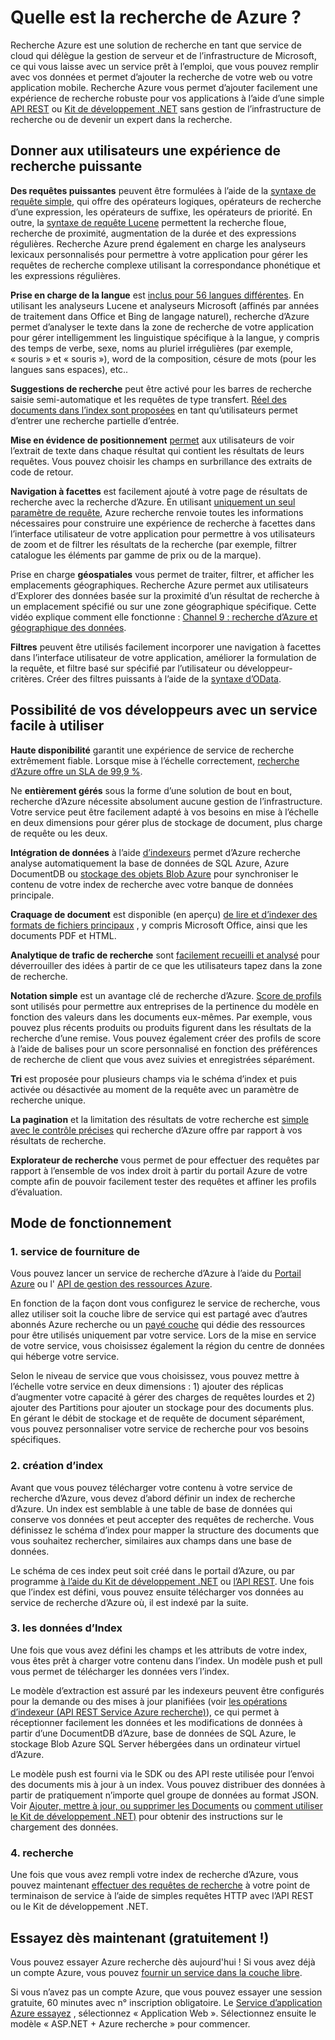 <properties
    pageTitle="Nouveautés recherche d’Azure | Microsoft Azure | Service de recherche de nuage hébergé"
    description="Recherche Azure est un service de recherche entièrement gérés de nuage hébergé. Pour en savoir plus dans cette vue d’ensemble de la fonctionnalité."
    services="search"
    manager="jhubbard"
    authors="ashmaka"
    documentationCenter=""/>

<tags
    ms.service="search"
    ms.devlang="NA"
    ms.workload="search"
    ms.topic="article"
    ms.tgt_pltfrm="na"
    ms.date="08/29/2016"
    ms.author="ashmaka"/>

# <a name="what-is-azure-search"></a>Quelle est la recherche de Azure ?

Recherche Azure est une solution de recherche en tant que service de cloud qui délègue la gestion de serveur et de l’infrastructure de Microsoft, ce qui vous laisse avec un service prêt à l’emploi, que vous pouvez remplir avec vos données et permet d’ajouter la recherche de votre web ou votre application mobile. Recherche Azure vous permet d’ajouter facilement une expérience de recherche robuste pour vos applications à l’aide d’une simple [API REST](https://msdn.microsoft.com/library/azure/dn798935.aspx) ou [Kit de développement .NET](search-howto-dotnet-sdk.md) sans gestion de l’infrastructure de recherche ou de devenir un expert dans la recherche.

## <a name="give-your-users-a-powerful-search-experience"></a>Donner aux utilisateurs une expérience de recherche puissante

**Des requêtes puissantes** peuvent être formulées à l’aide de la [syntaxe de requête simple](https://msdn.microsoft.com/library/azure/dn798920.aspx), qui offre des opérateurs logiques, opérateurs de recherche d’une expression, les opérateurs de suffixe, les opérateurs de priorité. En outre, la [syntaxe de requête Lucene](https://msdn.microsoft.com/library/azure/mt589323.aspx) permettent la recherche floue, recherche de proximité, augmentation de la durée et des expressions régulières. Recherche Azure prend également en charge les analyseurs lexicaux personnalisés pour permettre à votre application pour gérer les requêtes de recherche complexe utilisant la correspondance phonétique et les expressions régulières.

**Prise en charge de la langue** est [inclus pour 56 langues différentes](https://msdn.microsoft.com/library/azure/dn879793.aspx). En utilisant les analyseurs Lucene et analyseurs Microsoft (affinés par années de traitement dans Office et Bing de langage naturel), recherche d’Azure permet d’analyser le texte dans la zone de recherche de votre application pour gérer intelligemment les linguistique spécifique à la langue, y compris des temps de verbe, sexe, noms au pluriel irrégulières (par exemple, « souris » et « souris »), word de la composition, césure de mots (pour les langues sans espaces), etc..

**Suggestions de recherche** peut être activé pour les barres de recherche saisie semi-automatique et les requêtes de type transfert. [Réel des documents dans l’index sont proposées](https://msdn.microsoft.com/library/azure/dn798936.aspx) en tant qu’utilisateurs permet d’entrer une recherche partielle d’entrée.

**Mise en évidence de positionnement** [permet](https://msdn.microsoft.com/library/azure/dn798927.aspx) aux utilisateurs de voir l’extrait de texte dans chaque résultat qui contient les résultats de leurs requêtes. Vous pouvez choisir les champs en surbrillance des extraits de code de retour.

**Navigation à facettes** est facilement ajouté à votre page de résultats de recherche avec la recherche d’Azure. En utilisant [uniquement un seul paramètre de requête](https://msdn.microsoft.com/library/azure/dn798927.aspx), Azure recherche renvoie toutes les informations nécessaires pour construire une expérience de recherche à facettes dans l’interface utilisateur de votre application pour permettre à vos utilisateurs de zoom et de filtrer les résultats de la recherche (par exemple, filtrer catalogue les éléments par gamme de prix ou de la marque).

Prise en charge **géospatiales** vous permet de traiter, filtrer, et afficher les emplacements géographiques. Recherche Azure permet aux utilisateurs d’Explorer des données basée sur la proximité d’un résultat de recherche à un emplacement spécifié ou sur une zone géographique spécifique. Cette vidéo explique comment elle fonctionne : [Channel 9 : recherche d’Azure et géographique des données](https://channel9.msdn.com/Shows/Data-Exposed/Azure-Search-and-Geospatial-Data).

**Filtres** peuvent être utilisés facilement incorporer une navigation à facettes dans l’interface utilisateur de votre application, améliorer la formulation de la requête, et filtre basé sur spécifié par l’utilisateur ou développeur-critères. Créer des filtres puissants à l’aide de la [syntaxe d’OData](https://msdn.microsoft.com/library/azure/dn798921.aspx).

## <a name="empower-your-developers-with-an-easy-to-use-service"></a>Possibilité de vos développeurs avec un service facile à utiliser

**Haute disponibilité** garantit une expérience de service de recherche extrêmement fiable. Lorsque mise à l’échelle correctement, [recherche d’Azure offre un SLA de 99,9 %](https://azure.microsoft.com/support/legal/sla/search/v1_0/).

Ne **entièrement gérés** sous la forme d’une solution de bout en bout, recherche d’Azure nécessite absolument aucune gestion de l’infrastructure. Votre service peut être facilement adapté à vos besoins en mise à l’échelle en deux dimensions pour gérer plus de stockage de document, plus charge de requête ou les deux.

**Intégration de données** à l’aide [d’indexeurs](https://msdn.microsoft.com/library/azure/dn946891.aspx) permet d’Azure recherche analyse automatiquement la base de données de SQL Azure, Azure DocumentDB ou [stockage des objets Blob Azure](search-howto-indexing-azure-blob-storage.md) pour synchroniser le contenu de votre index de recherche avec votre banque de données principale.

**Craquage de document** est disponible (en aperçu) [de lire et d’indexer des formats de fichiers principaux](search-howto-indexing-azure-blob-storage.md) , y compris Microsoft Office, ainsi que les documents PDF et HTML.

**Analytique de trafic de recherche** sont [facilement recueilli et analysé](search-traffic-analytics.md) pour déverrouiller des idées à partir de ce que les utilisateurs tapez dans la zone de recherche.

**Notation simple** est un avantage clé de recherche d’Azure. [Score de profils](https://msdn.microsoft.com/library/azure/dn798928.aspx) sont utilisés pour permettre aux entreprises de la pertinence du modèle en fonction des valeurs dans les documents eux-mêmes. Par exemple, vous pouvez plus récents produits ou produits figurent dans les résultats de la recherche d’une remise. Vous pouvez également créer des profils de score à l’aide de balises pour un score personnalisé en fonction des préférences de recherche de client que vous avez suivies et enregistrées séparément.

**Tri** est proposée pour plusieurs champs via le schéma d’index et puis activée ou désactivée au moment de la requête avec un paramètre de recherche unique.

**La pagination** et la limitation des résultats de votre recherche est [simple avec le contrôle précises](search-pagination-page-layout.md) qui recherche d’Azure offre par rapport à vos résultats de recherche.  

**Explorateur de recherche** vous permet de pour effectuer des requêtes par rapport à l’ensemble de vos index droit à partir du portail Azure de votre compte afin de pouvoir facilement tester des requêtes et affiner les profils d’évaluation.

## <a name="how-it-works"></a>Mode de fonctionnement

### <a name="1-provision-service"></a>1. service de fourniture de
Vous pouvez lancer un service de recherche d’Azure à l’aide du [Portail Azure](https://portal.azure.com/) ou l' [API de gestion des ressources Azure](https://msdn.microsoft.com/library/azure/dn832684.aspx).

En fonction de la façon dont vous configurez le service de recherche, vous allez utiliser soit la couche libre de service qui est partagé avec d’autres abonnés Azure recherche ou un [payé couche](https://azure.microsoft.com/pricing/details/search/) qui dédie des ressources pour être utilisés uniquement par votre service. Lors de la mise en service de votre service, vous choisissez également la région du centre de données qui héberge votre service.

Selon le niveau de service que vous choisissez, vous pouvez mettre à l’échelle votre service en deux dimensions : 1) ajouter des réplicas d’augmenter votre capacité à gérer des charges de requêtes lourdes et 2) ajouter des Partitions pour ajouter un stockage pour des documents plus. En gérant le débit de stockage et de requête de document séparément, vous pouvez personnaliser votre service de recherche pour vos besoins spécifiques.

### <a name="2-create-index"></a>2. création d’index
Avant que vous pouvez télécharger votre contenu à votre service de recherche d’Azure, vous devez d’abord définir un index de recherche d’Azure. Un index est semblable à une table de base de données qui conserve vos données et peut accepter des requêtes de recherche. Vous définissez le schéma d’index pour mapper la structure des documents que vous souhaitez rechercher, similaires aux champs dans une base de données.

Le schéma de ces index peut soit créé dans le portail d’Azure, ou par programme [à l’aide du Kit de développement .NET](search-howto-dotnet-sdk.md) ou [l’API REST](https://msdn.microsoft.com/library/azure/dn798941.aspx). Une fois que l’index est défini, vous pouvez ensuite télécharger vos données au service de recherche d’Azure où, il est indexé par la suite.

### <a name="3-index-data"></a>3. les données d’Index
Une fois que vous avez défini les champs et les attributs de votre index, vous êtes prêt à charger votre contenu dans l’index. Un modèle push et pull vous permet de télécharger les données vers l’index.

Le modèle d’extraction est assuré par les indexeurs peuvent être configurés pour la demande ou des mises à jour planifiées (voir [les opérations d’indexeur (API REST Service Azure recherche)](https://msdn.microsoft.com/library/azure/dn946891.aspx)), ce qui permet à réceptionner facilement les données et les modifications de données à partir d’une DocumentDB d’Azure, base de données de SQL Azure, le stockage Blob Azure SQL Server hébergées dans un ordinateur virtuel d’Azure.

Le modèle push est fourni via le SDK ou des API reste utilisée pour l’envoi des documents mis à jour à un index. Vous pouvez distribuer des données à partir de pratiquement n’importe quel groupe de données au format JSON. Voir [Ajouter, mettre à jour, ou supprimer les Documents](https://msdn.microsoft.com/library/azure/dn798930.aspx) ou [comment utiliser le Kit de développement .NET)](search-howto-dotnet-sdk.md) pour obtenir des instructions sur le chargement des données.

### <a name="4-search"></a>4. recherche
Une fois que vous avez rempli votre index de recherche d’Azure, vous pouvez maintenant [effectuer des requêtes de recherche](https://msdn.microsoft.com/library/azure/dn798927.aspx) à votre point de terminaison de service à l’aide de simples requêtes HTTP avec l’API REST ou le Kit de développement .NET.

## <a name="try-it-now-for-free"></a>Essayez dès maintenant (gratuitement !)
Vous pouvez essayer Azure recherche dès aujourd'hui ! Si vous avez déjà un compte Azure, vous pouvez [fournir un service dans la couche libre](search-create-service-portal.md).

Si vous n’avez pas un compte Azure, que vous pouvez essayer une session gratuite, 60 minutes avec n° inscription obligatoire. Le [Service d’application Azure essayez](http://go.microsoft.com/fwlink/p/?LinkId=618214) , sélectionnez « Application Web ». Sélectionnez ensuite le modèle « ASP.NET + Azure recherche » pour commencer.
